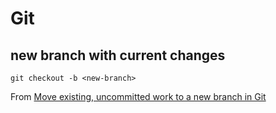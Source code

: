 # Git

## new branch with current changes

`git checkout -b <new-branch>`

From [Move existing, uncommitted work to a new branch in Git](https://stackoverflow.com/questions/1394797/)